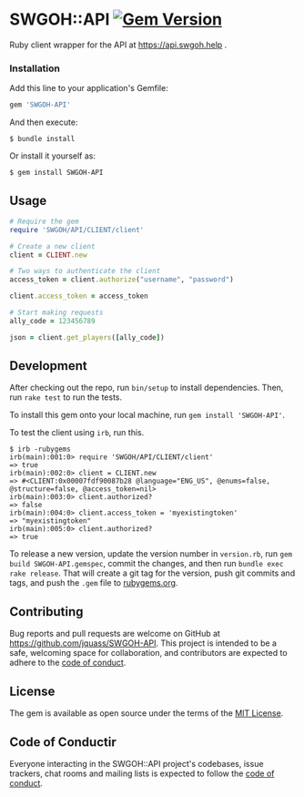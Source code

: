 # SWGOH::API [![Gem Version](https://badge.fury.io/rb/SWGOH-API.svg)](https://badge.fury.io/rb/SWGOH-API)
Ruby client wrapper for the API at https://api.swgoh.help .

### Installation

Add this line to your application's Gemfile:

```ruby
gem 'SWGOH-API'
```

And then execute:

    $ bundle install

Or install it yourself as:

    $ gem install SWGOH-API

## Usage
```ruby
# Require the gem
require 'SWGOH/API/CLIENT/client'

# Create a new client
client = CLIENT.new

# Two ways to authenticate the client
access_token = client.authorize("username", "password")

client.access_token = access_token

# Start making requests
ally_code = 123456789

json = client.get_players([ally_code])
```

## Development

After checking out the repo, run `bin/setup` to install dependencies. Then, run `rake test` to run the tests.

To install this gem onto your local machine, run `gem install 'SWGOH-API'`. 

To test the client using `irb`, run this.
```
$ irb -rubygems               
irb(main):001:0> require 'SWGOH/API/CLIENT/client'
=> true
irb(main):002:0> client = CLIENT.new
=> #<CLIENT:0x00007fdf90087b28 @language="ENG_US", @enums=false, @structure=false, @access_token=nil>
irb(main):003:0> client.authorized?
=> false
irb(main):004:0> client.access_token = 'myexistingtoken'
=> "myexistingtoken"
irb(main):005:0> client.authorized?
=> true
```

To release a new version, update the version number in `version.rb`, run `gem build SWGOH-API.gemspec`, commit the changes, and then run `bundle exec rake release`. 
That will create a git tag for the version, push git commits and tags, and push the `.gem` file to [rubygems.org](https://rubygems.org).

## Contributing

Bug reports and pull requests are welcome on GitHub at https://github.com/jquass/SWGOH-API. This project is intended to be a safe, welcoming space for collaboration, and contributors are expected to adhere to the [code of conduct](https://github.com/jquass/SWGOH-API/blob/master/CODE_OF_CONDUCT.md).

## License

The gem is available as open source under the terms of the [MIT License](https://opensource.org/licenses/MIT).

## Code of Conductir

Everyone interacting in the SWGOH::API project's codebases, issue trackers, chat rooms and mailing lists is expected to follow the [code of conduct](https://github.com/jquass/SWGOH-API/blob/master/CODE_OF_CONDUCT.md).
